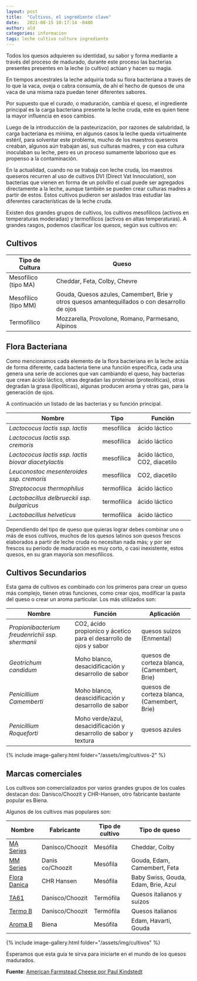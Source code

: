 ```yaml
---
layout: post
title:  "Cultivos, el ingrediente clave"
date:   2021-08-15 10:17:14 -0400
author: ald
categories: informacion 
tags: leche cultivo culture ingrediente
---
```


Todos los quesos adquieren su identidad, su sabor y forma mediante a través del proceso de madurado, durante este proceso las bacterias presentes presentes en la leche (o cultivo) actúan y hacen su magia.

En tiempos ancestrales la leche adquiría toda su flora bacteriana a través de lo que la vaca, oveja o cabra consumía, de ahí el hecho de quesos de una vaca de una misma raza puedan tener diferentes sabores.

Por supuesto que el curado, o maduración, cambia el queso, el ingrediente principal es la carga bacteriana presente la leche cruda, este es quien tiene la mayor influencia en esos cambios.

Luego de la introducción de la pasteurización, por razones de salubridad, la carga bacteriana es mínima, en algunos casos la leche queda virtualmente estéril, para solventar este problema, mucho de los maestros queseros creaban, algunos aún trabajan así, sus culturas madres, y con esa cultura inoculaban su leche, pero es un proceso sumamente laborioso que es propenso a la contaminación.

En la actualidad, cuando no se trabaja con leche cruda, los maestros queseros recurren al uso de cultivos DVI (Direct Vat Innoculation), son bacterias que vienen en forma de un polvíllo el cual puede ser agregados directamente a la leche, aunque también se pueden crear culturas madres a partir de estos. Estos cultivos pudieron ser aislados tras estudiar las diferentes características de la leche cruda.

Existen dos grandes grupos de cultivos, los cultivos mesofílicos (activos en temperaturas moderadas) y termofílicos (activos en altas temperaturas). A grandes rasgos, podemos clasificar los quesos, según sus cultivos en:

## Cultivos

Tipo de Cultura | Queso 
------------| ------------|
Mesofílico (tipo MA) | Cheddar, Feta, Colby, Chevre 
Mesofílico (tipo MM) | Gouda, Quesos azules, Camembert, Brie y otros quesos amantequillados o con desarrollo de ojos
Termofílico | Mozzarella, Provolone, Romano, Parmesano, Alpinos 

## Flora Bacteriana

Como mencionamos cada elemento de la flora bacteriana en la leche actúa de forma diferente, cada bacteria tiene una función específica, cada una genera una serie de acciones que van cambiando el queso, hay bacterias que crean ácido láctico, otras degradan las proteínas (proteolíticas), otras degradan la grasa (lipolíticas), algunas producen aroma y otras gas, para la generación de ojos.

A continuación un listado de las bacterias y su función principal.

Nombre | Tipo | Función 
------------| ------------| ------------|
*Lactococus lactis ssp. lactis* | mesofílica | ácido láctico
*Lactococus lactis ssp. cremoris* | mesofílica | ácido láctico
*Lactococus lactis ssp. lactis biovar diacetylactis* | mesofílica | ácido láctico, CO2, diacetilo
*Leuconostoc mesenteroides ssp. cremoris* | mesofílica | CO2, diacetilo 
*Streptococus thermophilus*| termofílica | ácido láctico
*Lactobacillus delbrueckii ssp. bulgaricus*| termofílica | ácido láctico
*Lactobacillus helveticus* | termofílica | ácido láctico

Dependiendo del tipo de queso que quieras lograr debes combinar uno o más de esos cultivos, muchos de los quesos latinos son quesos frescos elaborados a partir de leche cruda no necesitan nada más; y por ser frescos su periodo de maduración es muy corto, o casi inexistente, estos quesos, en su gran mayoría son mesofílicos.

## Cultivos Secundarios

Esta gama de cultivos es combinado con los primeros para crear un queso más complejo, tienen otras funciones, como crear ojos, modificar la pasta del queso o crear un aroma particular. Los más utilizados son:

Nombre | Función | Aplicación 
------------| ------------| ------------|
*Propionibacterium freudenrichii ssp. shermanii* | CO2, ácido propionico y ácetico para el desarrollo de ojos y sabor | quesos suizos (Enmental)
*Geotrichum candidum* | Moho blanco, desacidificación y desarrollo de sabor | quesos de corteza blanca, (Camembert, Brie)
*Penicillium Camemberti* | Moho blanco, deascidificación y desarrollo de sabor | quesos de corteza blanca, (Camembert, Brie)
*Penicillium Roqueforti* | Moho verde/azul, desacidificación y desarrollo de sabor y textura | quesos azules 

{% include image-gallery.html folder="/assets/img/cultivos-2" %} 

## Marcas comerciales

Los cultivos son comercializados por varios grandes grupos de los cuales destacan dos: Danisco/Choozit y CHR-Hansen, otro fabricante bastante popular es Biena.

Algunos de los cultivos mas populares son:

Nombre | Fabricante | Tipo de cultivo | Tipo de queso
------------| ------------|  ------------| ------------|
[MA Series](https://www.getculture.com/MA-11.html) | Danisco/Choozit | Mesófila | Cheddar, Colby
[MM Series](https://www.getculture.com/MM-Series1.html) | Danis co/Choozit | Mesófila | Gouda, Edam, Camembert, Feta
[Flora Danica](https://www.getculture.com/Flora-Danica.html) | CHR Hansen | Mesófila | Baby Swiss, Gouda, Edam, Brie, Azul
[TA61](https://www.getculture.com/TA-61.html) | Danisco/Choozit | Termófila | Quesos italianos y suizos
[Termo B](https://www.getculture.com/Thermo-B.html) | Danisco/Choozit | Termófila | Quesos italianos
[Aroma B](https://www.getculture.com/Aroma-B.html) | Biena | Mesófila | Edam, Havarti, Gouda

{% include image-gallery.html folder="/assets/img/cultivos" %} 

Esperamos que esta guía te sirva para iniciarte en el mundo de los quesos madurados.

**Fuente**: [American Farmstead Cheese por Paul Kindstedt](https://www.amazon.com/American-Farmstead-Cheese-Complete-Selling/dp/1603587330)